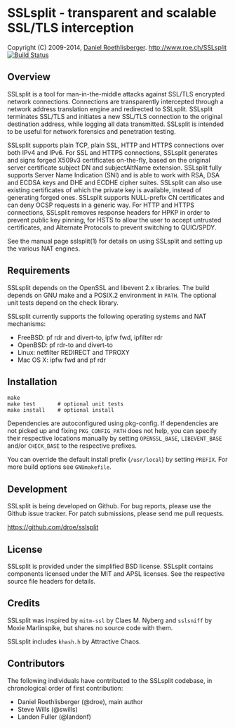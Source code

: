 # SSLsplit - transparent and scalable SSL/TLS interception
Copyright (C) 2009-2014, [Daniel Roethlisberger](//daniel.roe.ch/).
http://www.roe.ch/SSLsplit
[![Build Status](https://travis-ci.org/droe/sslsplit.svg?branch=master)](https://travis-ci.org/droe/sslsplit)


## Overview

SSLsplit is a tool for man-in-the-middle attacks against SSL/TLS encrypted
network connections.  Connections are transparently intercepted through a
network address translation engine and redirected to SSLsplit.  SSLsplit
terminates SSL/TLS and initiates a new SSL/TLS connection to the original
destination address, while logging all data transmitted.  SSLsplit is intended
to be useful for network forensics and penetration testing.

SSLsplit supports plain TCP, plain SSL, HTTP and HTTPS connections over both
IPv4 and IPv6.  For SSL and HTTPS connections, SSLsplit generates and signs
forged X509v3 certificates on-the-fly, based on the original server certificate
subject DN and subjectAltName extension.  SSLsplit fully supports Server Name
Indication (SNI) and is able to work with RSA, DSA and ECDSA keys and DHE and
ECDHE cipher suites.  SSLsplit can also use existing certificates of which the
private key is available, instead of generating forged ones.  SSLsplit supports
NULL-prefix CN certificates and can deny OCSP requests in a generic way.  For
HTTP and HTTPS connections, SSLsplit removes response headers for HPKP in order
to prevent public key pinning, for HSTS to allow the user to accept untrusted
certificates, and Alternate Protocols to prevent switching to QUIC/SPDY.

See the manual page sslsplit(1) for details on using SSLsplit and setting up
the various NAT engines.


## Requirements

SSLsplit depends on the OpenSSL and libevent 2.x libraries.
The build depends on GNU make and a POSIX.2 environment in `PATH`.
The optional unit tests depend on the check library.

SSLsplit currently supports the following operating systems and NAT mechanisms:

-   FreeBSD: pf rdr and divert-to, ipfw fwd, ipfilter rdr
-   OpenBSD: pf rdr-to and divert-to
-   Linux: netfilter REDIRECT and TPROXY
-   Mac OS X: ipfw fwd and pf rdr


## Installation

    make
    make test       # optional unit tests
    make install    # optional install

Dependencies are autoconfigured using pkg-config.  If dependencies are not
picked up and fixing `PKG_CONFIG_PATH` does not help, you can specify their
respective locations manually by setting `OPENSSL_BASE`, `LIBEVENT_BASE` and/or
`CHECK_BASE` to the respective prefixes.

You can override the default install prefix (`/usr/local`) by setting `PREFIX`.
For more build options see `GNUmakefile`.


## Development

SSLsplit is being developed on Github.  For bug reports, please use the Github
issue tracker.  For patch submissions, please send me pull requests.

https://github.com/droe/sslsplit


## License

SSLsplit is provided under the simplified BSD license.
SSLsplit contains components licensed under the MIT and APSL licenses.
See the respective source file headers for details.


## Credits

SSLsplit was inspired by `mitm-ssl` by Claes M. Nyberg and `sslsniff` by Moxie
Marlinspike, but shares no source code with them.

SSLsplit includes `khash.h` by Attractive Chaos.


## Contributors

The following individuals have contributed to the SSLsplit codebase, in
chronological order of first contribution:

-   Daniel Roethlisberger (@droe), main author
-   Steve Wills (@swills)
-   Landon Fuller (@landonf)


